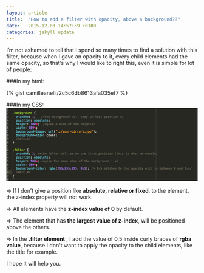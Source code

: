 ```yaml
---
layout: article
title:  "How to add a filter with opacity, above a background??"
date:   2015-12-03 14:57:59 +0100
categories: jekyll update
---
```


I’m not ashamed to tell that I spend so many times to find a solution with this filter, because when I gave an opacity to it, every child elements had the same opacity, so that’s why I would like to right this, even it is simple for lot of people:

###In my html:

{% gist camilleanelli/2c5c6db8613afa035ef7 %}

###In my CSS:
![Text editor](/images/filtercss.png)

=> If I don’t give a position like __absolute, relative or fixed__, to the element, the z-index property will not work.

=> All elements have the __z-index value of 0__ by default.

=> The element that has __the largest value of z-index__, will be positioned above the others.

=> In the __.filter element__ , I add the value of 0,5 inside curly braces of __rgba value__, because I don't want to apply the opacity to the child elements, like the title for example.


I hope it will help you.
